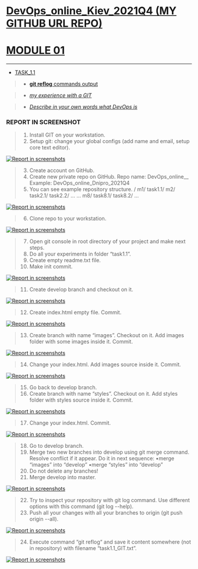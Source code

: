 
[DevOps_online_Kiev_2021Q4 (MY GITHUB URL REPO)](https://github.com/vasilkyiv/DevOps_online_Kiev_2021Q4.git)
=======================================

[MODULE 01](https://github.com/vasilkyiv/DevOps_online_Kiev_2021Q4/tree/main/m1) 
===============

*************************************
- [TASK_1.1](https://github.com/vasilkyiv/DevOps_online_Kiev_2021Q4/tree/main/m1/task1.1)
  
>    - [**git reflog**  commands output](https://github.com/vasilkyiv/DevOps_online_Kiev_2021Q4/tree/main/m1/task1.1/task1.1_GIT.txt) 

>    - [*my experience with a GIT*](https://github.com/vasilkyiv/DevOps_online_Kiev_2021Q4/tree/main/m1/task1.1/myExperienceWithGIT.txt)

>    - [*Describe in your own words what DevOps is*](https://github.com/vasilkyiv/DevOps_online_Kiev_2021Q4/tree/main/m1/task1.1/DevOps.txt)

### REPORT IN SCREENSHOT
> 1.	Install GIT on your workstation. 
> 2.	Setup git: change your global configs (add name and email, setup core text editor). 

[![*Report in screenshots*](screenshot/1.png?raw=true)](https://github.com/vasilkyiv/DevOps_online_Kiev_2021Q4/tree/main/m1/task1.1/screenshot/1.jpg)

> 3. Create account on GitHub. 
> 4. Create new private repo on GitHub. 
Repo name: DevOps_online_<City>_<year><quarter> Example: DevOps_online_Dnipro_2021Q4
> 5. You can see example repository structure. 
  	/ 
       	 m1/ 
task1.1/ 
m2/ 
task2.1/
 task2.2/ 
… 
… 
m8/
 task8.1/ 
task8.2/ 
…

[![*Report in screenshots*](screenshot/1.png?raw=true)](https://github.com/vasilkyiv/DevOps_online_Kiev_2021Q4/tree/main/m1/task1.1/screenshot/2.jpg)

> 6. Clone repo to your workstation.

[![*Report in screenshots*](screenshot/1.png?raw=true)](https://github.com/vasilkyiv/DevOps_online_Kiev_2021Q4/tree/main/m1/task1.1/screenshot/3.jpg)

> 7. Open git console in root directory of your project and make next steps. 
> 8. Do all your experiments in folder “task1.1”. 
> 9. Create empty readme.txt file. 
> 10. Make init commit. 

[![*Report in screenshots*](screenshot/1.png?raw=true)](https://github.com/vasilkyiv/DevOps_online_Kiev_2021Q4/tree/main/m1/task1.1/screenshot/4.jpg)

> 11. Create develop branch and checkout on it. 

[![*Report in screenshots*](screenshot/1.png?raw=true)](https://github.com/vasilkyiv/DevOps_online_Kiev_2021Q4/tree/main/m1/task1.1/screenshot/5.jpg)

> 12. Create index.html empty file. Commit. 

[![*Report in screenshots*](screenshot/1.png?raw=true)](https://github.com/vasilkyiv/DevOps_online_Kiev_2021Q4/tree/main/m1/task1.1/screenshot/6.jpg)

> 13. Create branch with name “images”. Checkout on it. Add images folder with some images inside it. Commit. 

[![*Report in screenshots*](screenshot/1.png?raw=true)](https://github.com/vasilkyiv/DevOps_online_Kiev_2021Q4/tree/main/m1/task1.1/screenshot/7.jpg)

> 14. Change your index.html. Add images source inside it. Commit. 

[![*Report in screenshots*](screenshot/1.png?raw=true)](https://github.com/vasilkyiv/DevOps_online_Kiev_2021Q4/tree/main/m1/task1.1/screenshot/8.jpg)

> 15. Go back to develop branch. 
> 16. Create branch with name “styles”. Checkout on it. Add styles folder with styles source inside it. Commit. 

[![*Report in screenshots*](screenshot/1.png?raw=true)](https://github.com/vasilkyiv/DevOps_online_Kiev_2021Q4/tree/main/m1/task1.1/screenshot/9.jpg)

> 17. Change your index.html. Commit. 

[![*Report in screenshots*](screenshot/1.png?raw=true)](https://github.com/vasilkyiv/DevOps_online_Kiev_2021Q4/tree/main/m1/task1.1/screenshot/10.jpg)

> 18. Go to develop branch. 
> 19. Merge two new branches into develop using git merge command. Resolve conflict if it appear. Do it in next sequence: 
•merge “images” into “develop” 
•merge “styles” into “develop”
> 20. Do not delete any branches! 
> 21. Merge develop into master. 

[![*Report in screenshots*](screenshot/1.png?raw=true)](https://github.com/vasilkyiv/DevOps_online_Kiev_2021Q4/tree/main/m1/task1.1/screenshot/11.jpg)

> 22. Try to inspect your repository with git log command. Use different options with this command (git log --help). 	
> 23. Push all your changes with all your branches to origin (git push origin --all). 

[![*Report in screenshots*](screenshot/1.png?raw=true)](https://github.com/vasilkyiv/DevOps_online_Kiev_2021Q4/tree/main/m1/task1.1/screenshot/12.jpg)

> 24. Execute command “git reflog“ and save it content somewhere (not in repository) with filename “task1.1_GIT.txt”. 

[![*Report in screenshots*](screenshot/1.png?raw=true)](https://github.com/vasilkyiv/DevOps_online_Kiev_2021Q4/tree/main/m1/task1.1/screenshot/13.jpg)





